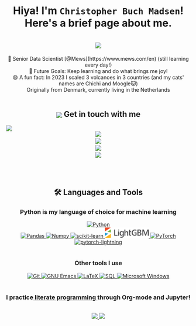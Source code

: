 # <div align="center">Hiya! I'm `Christopher Buch Madsen`!<br> Here's a brief page about me.<div/>

<br/>
<div align="center">
  <img src="https://media.giphy.com/media/phHuiaAA4KLdUwO7y1/giphy.gif">
<div/>

<br>
<div align="center">
🌱 Senior Data Scientist [@Mews](https://www.mews.com/en) (still learning every day!)<br/>
🔭 Future Goals: Keep learning and do what brings me joy!<br/>
😄 A fun fact: In 2023 I scaled 3 volcanoes in 3 countries (and my cats' names are Chichi and Moogle🐱)<br/>
Originally from Denmark, currently living in the Netherlands
</div>
</br>
  
## <div align="center"><img align="center" width="30" src="https://assets.dryicons.com/uploads/icon/svg/7789/cbbc7282-1038-4d16-99bf-53b0bdec0a87.svg"> Get in touch with me</div>

<div align="center">
  <a href="https://open.spotify.com/user/zba15s8y1o725cljh2gexlt17">
    <img align="right" width="600" src="https://novatorem-christophermadsen.vercel.app/api/spotify/?background_color=0D1117&border_color=0D1117">
  </a>
  <a href="https://christophermadsen.github.io/">
    <img width="150" src="https://svgshare.com/i/cfU.svg">
  </a>
  </br>
  <a href="https://www.linkedin.com/in/christopher-buch-madsen/">
    <img width="150" src="https://img.shields.io/badge/linkedin-%230077B5.svg?style=for-the-badge&logo=linkedin&logoColor=white">
  </a>
  </br>
  <a href="https://stackoverflow.com/users/10739860/cb-madsen">
    <img width="150" src="https://svgshare.com/i/cgd.svg">
  </a>
  </br>
  <a href="https://mailhide.io/e/caw60Mo0">
    <img width="150" src="https://img.shields.io/badge/Gmail-D14836?style=for-the-badge&logo=gmail&logoColor=white">
  </a>
</div>

</br></br>

## <div align="center">🛠 Languages and Tools</div>
### <div align="center">Python is my language of choice for machine learning</div>
  
<div align="center">
  <a href="https://www.python.org/">
    <img width="200" alt="Python" src="https://img.shields.io/badge/python-3670A0?style=for-the-badge&logo=python&logoColor=ffdd54">
  <a/>
    <br/>
  <a href="https://pandas.pydata.org/">
    <img alt="Pandas" src="https://img.shields.io/badge/pandas-%23150458.svg?style=for-the-badge&logo=pandas&logoColor=white">
  <a/>
  <a href="https://numpy.org/">
    <img alt="Numpy" src="https://img.shields.io/badge/numpy-%23013243.svg?style=for-the-badge&logo=numpy&logoColor=white">
  <a/>
  <a href="https://scikit-learn.org/stable/">
    <img alt="scikit-learn" src="https://img.shields.io/badge/scikit--learn-%23F7931E.svg?style=for-the-badge&logo=scikit-learn&logoColor=white">
  <a/>
  <a href="https://github.com/microsoft/LightGBM">
    <img width="120" alt="LightGBM" src="https://raw.githubusercontent.com/microsoft/LightGBM/a91e4b2d1877d86030d2de5d07e9257aebc9f143/docs/logo/LightGBM_logo_black_text.svg">
  <a/>
  <a href="https://pytorch.org/">
    <img alt="PyTorch" src="https://img.shields.io/badge/PyTorch-%23EE4C2C.svg?style=for-the-badge&logo=PyTorch&logoColor=white">
  <a/>
  <a href="https://www.pytorchlightning.ai/">
    <img alt="pytorch-lightning" src="https://img.shields.io/badge/PyTorch Lightning-792EE5?style=for-the-badge&logo=PyTorch Lightning&logoColor=white">
  <a/>
</div>

</br>

<div align="center">
  <h3>Other tools I use</h3>
  <a href="https://git-scm.com/">
    <img alt="Git" src="https://img.shields.io/badge/git-%23F05033.svg?style=for-the-badge&logo=git&logoColor=white">
  <a/>
  <a href="https://www.gnu.org/software/emacs/">
    <img alt="GNU Emacs" src="https://img.shields.io/badge/Emacs-%237F5AB6.svg?&style=for-the-badge&logo=gnu-emacs&logoColor=white">
  <a/>
  
  <a href="https://www.latex-project.org/">
    <img alt="LaTeX" src="https://img.shields.io/badge/LaTeX-47A141?style=for-the-badge&logo=LaTeX&logoColor=white">
  <a/>
  <a href="https://en.wikipedia.org/wiki/SQL">
    <img alt="SQL" src="https://img.shields.io/badge/SQLite-07405E?style=for-the-badge&logo=sqlite&logoColor=whitee">
  <a/>
  <a href="https://www.microsoft.com/en-us/windows">
    <img alt="Microsoft Windows" src="https://img.shields.io/badge/Windows-0078D6?style=for-the-badge&logo=windows&logoColor=white">
  <a/>
</div>

</br>

<div align="center">
  <h3>I practice<a href="https://en.wikipedia.org/wiki/Literate_programming"> literate programming </a>through Org-mode and Jupyter!</h1></br>
  <a href="https://orgmode.org/">
    <img src="https://orgmode.org/resources/img/org-mode-unicorn.svg">
  </a>
  
  <!--
  <a href="https://github.com/nteract/hydrogen">
    <img src="https://camo.githubusercontent.com/a0076b9d69ea4b02d89c95a611140debd250b9962a11946de2315a91ec2ced87/68747470733a2f2f63646e2e7261776769742e636f6d2f6e7465726163742f687964726f67656e2f31376564613234352f7374617469632f616e696d6174652d6c6f676f2e737667">
  </a>
  -->
  
  <a href="https://jupyter.org/">
    <img width="130" src="https://upload.wikimedia.org/wikipedia/commons/thumb/3/38/Jupyter_logo.svg/1200px-Jupyter_logo.svg.png">
  </a>
</div>
